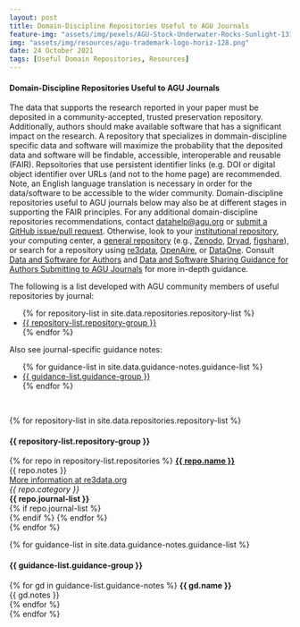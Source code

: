 ```yaml
---
layout: post
title: Domain-Discipline Repositories Useful to AGU Journals
feature-img: "assets/img/pexels/AGU-Stock-Underwater-Rocks-Sunlight-1314x400.jpg"
img: "assets/img/resources/agu-trademark-logo-horiz-128.png"
date: 24 October 2021
tags: [Useful Domain Repositories, Resources]
---
```


<h4>Domain-Discipline Repositories Useful to AGU Journals</h4>

<p>The data that supports the research reported in your paper must be deposited in a community-accepted, trusted preservation repository. Additionally, authors should make available software that has a significant impact on the research. A repository that specializes in dommain-discipline specific data and software will maximize the probability that the deposited data and software will be findable, accessible, interoperable and reusable (FAIR). Repsoitories that use persistent identifier links (e.g. DOI or digital object identifier over URLs (and not to the home page) are recommended. Note, an English language translation is necessary in order for the data/software to be accessible to the wider community. Domain-discipline repositories useful to AGU journals below may also be at different stages in supporting the FAIR principles. For any additional domain-discipline repositories recommendations, contact <a href="mailto:datahelp@agu.org">datahelp@agu.org</a> or <a href="https://github.com/AGU-Data/agu-data.github.io/blob/master/_data/repositories.yml">submit a GitHub issue/pull request</a>. Otherwise, look to your <a href="https://deepblue.lib.umich.edu/handle/2027.42/163716">institutional repository</a>, your computing center, a <a href="https://www.agu.org/-/media/Files/Publications/Generalist-Data-Repository-Grid.pdf">general repository</a> (e.g., <a href="https://zenodo.org/">Zenodo</a>, <a href="https://datadryad.org/">Dryad</a>, <a href="https://figshare.com/">figshare</a>), or search for a repository using <a href="https://www.re3data.org/">re3data</a>, <a href="https://explore.openaire.eu/participate/deposit/learn-how">OpenAire</a>, or <a href="https://www.dataone.org/network/">DataOne</a>. Consult <a href="https://www.agu.org/Publish-with-AGU/Publish/Author-Resources/Data-and-Software-for-Authors">Data and Software for Authors</a> and <a href="https://data.agu.org/resources/agu-data-software-sharing-guidance">Data and Software Sharing Guidance for Authors Submitting to AGU Journals</a> for more in-depth guidance.</p>

The following is a list developed with AGU community members of useful repositories by journal:

<ul>
{% for repository-list in site.data.repositories.repository-list %}
    <li><a href="#{{ repository-list.repository-group }}">{{ repository-list.repository-group }}</a></li>  
  {% endfor %}
</ul>

Also see journal-specific guidance notes:

<ul>
{% for guidance-list in site.data.guidance-notes.guidance-list %}
    <li><a href="#{{ guidance-list.guidance-group }}">{{ guidance-list.guidance-group }}</a></li>  
  {% endfor %}
</ul>

<br>

<p>
{% for repository-list in site.data.repositories.repository-list %}
<h4><a name="{{ repository-list.repository-group }}">{{ repository-list.repository-group }}</a></h4>
        {% for repo in repository-list.repositories %}
          <strong><a href="{{ repo.url }}">{{ repo.name }}</a></strong><br>
          {{ repo.notes }}<br>
          <a href="{{ repo.re3data-url }}">More information at re3data.org</a><br>
          <i>{{ repo.category }}</i><br>
          <strong>{{ repo.journal-list }}</strong><br>
          {% if repo.journal-list %}
          <br>
          {% endif %}
        {% endfor %}     
          <br>     
  {% endfor %}
  

<p>
{% for guidance-list in site.data.guidance-notes.guidance-list %}
<h4><a name="{{ guidance-list.guidance-group }}">{{ guidance-list.guidance-group }}</a></h4>
        {% for gd in guidance-list.guidance-notes %}
          <strong>{{ gd.name }}</strong><br>
          {{ gd.notes }}<br>
        {% endfor %}     
          <br>     
  {% endfor %}
